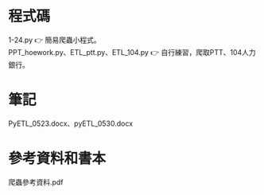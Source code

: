 # 程式碼
1-24.py 👉 簡易爬蟲小程式。                                                                                                                                                           
PPT_hoework.py、ETL_ptt.py、ETL_104.py 👉 自行練習，爬取PTT、104人力銀行。                                                                                                           
# 筆記  
PyETL_0523.docx、pyETL_0530.docx
# 參考資料和書本 
爬蟲參考資料.pdf
